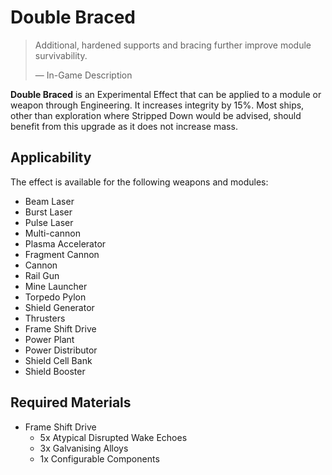 # Double Braced
> 
> 
> Additional, hardened supports and bracing further improve module survivability.
> 
> 
> — In-Game Description
> 

**Double Braced** is an Experimental Effect that can be applied to a module or weapon through Engineering. It increases integrity by 15%. Most ships, other than exploration where Stripped Down would be advised, should benefit from this upgrade as it does not increase mass.

## Applicability

The effect is available for the following weapons and modules:

- Beam Laser
- Burst Laser
- Pulse Laser
- Multi-cannon
- Plasma Accelerator
- Fragment Cannon
- Cannon
- Rail Gun
- Mine Launcher
- Torpedo Pylon
- Shield Generator
- Thrusters
- Frame Shift Drive
- Power Plant
- Power Distributor
- Shield Cell Bank
- Shield Booster

## Required Materials

- Frame Shift Drive
    - 5x Atypical Disrupted Wake Echoes
    - 3x Galvanising Alloys
    - 1x Configurable Components